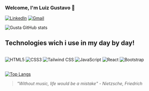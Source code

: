 ### Welcome, I'm Luiz Gustavo 👋

[![LinkedIn](https://img.shields.io/badge/LinkedIn-0077B5?style=for-the-badge&logo=linkedin&logoColor=white)]()                      [![Gmail](https://img.shields.io/badge/Gmail-D14836?style=for-the-badge&logo=gmail&logoColor=white)](im.gusta02@gmail.com)

![Gusta GitHub stats](https://github-readme-stats.vercel.app/api?username=Luizz-Gustavo&show_icons=true&theme=radical)

## Technologies wich i use in my day by day!

<div style="display: inline_block"><br>
    <img src="https://img.shields.io/badge/HTML5-E34F26?style=for-the-badge&logo=html5&logoColor=white" alt="HTML5">
    <img src="https://img.shields.io/badge/CSS3-1572B6?style=for-the-badge&logo=css3&logoColor=white" alt="CSS3">
    <img src="https://img.shields.io/badge/Tailwind_CSS-38B2AC?style=for-the-badge&logo=tailwind-css&logoColor=white" alt="Tailwind CSS">
    <img src="https://img.shields.io/badge/JavaScript-F7DF1E?style=for-the-badge&logo=javascript&logoColor=black" alt="JavaScript">
    <img src="https://img.shields.io/badge/React-20232A?style=for-the-badge&logo=react&logoColor=61DAFB" alt="React">
    <img src="https://img.shields.io/badge/Bootstrap-563D7C?style=for-the-badge&logo=bootstrap&logoColor=white" alt="Bootstrap">
</div><br>

[![Top Langs](https://github-readme-stats.vercel.app/api/top-langs/?username=Luizz-Gustavo)](https://github.com/anuraghazra/github-readme-stats)

<blockquote><i>"Without music, life would be a mistake" - Nietzsche, Friedrich<i>